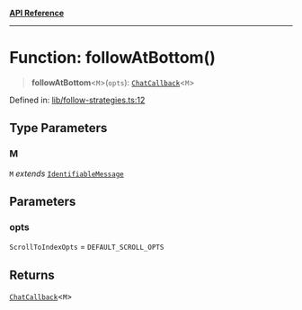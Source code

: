 [**API Reference**](../README.md)

***

# Function: followAtBottom()

> **followAtBottom**\<`M`\>(`opts`): [`ChatCallback`](../type-aliases/ChatCallback.md)\<`M`\>

Defined in: [lib/follow-strategies.ts:12](https://github.com/wix-incubator/chat-viewer/blob/d5c91da65f244d4cd5de38b6c7810418b3052484/lib/follow-strategies.ts#L12)

## Type Parameters

### M

`M` *extends* [`IdentifiableMessage`](../type-aliases/IdentifiableMessage.md)

## Parameters

### opts

`ScrollToIndexOpts` = `DEFAULT_SCROLL_OPTS`

## Returns

[`ChatCallback`](../type-aliases/ChatCallback.md)\<`M`\>
